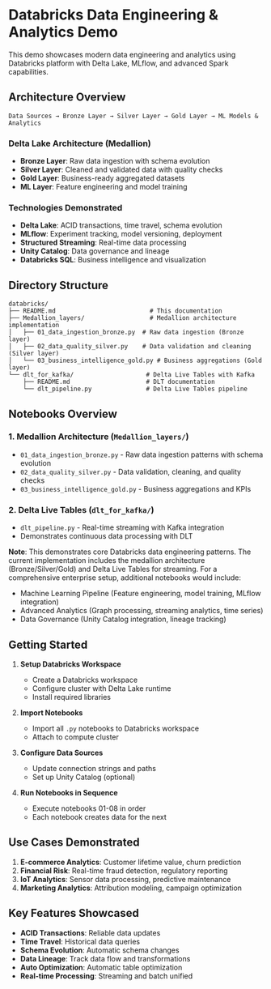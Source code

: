 # Databricks Data Engineering & Analytics Demo

This demo showcases modern data engineering and analytics using Databricks platform with Delta Lake, MLflow, and advanced Spark capabilities.

## Architecture Overview

```
Data Sources → Bronze Layer → Silver Layer → Gold Layer → ML Models & Analytics
```

### Delta Lake Architecture (Medallion)
- **Bronze Layer**: Raw data ingestion with schema evolution
- **Silver Layer**: Cleaned and validated data with quality checks
- **Gold Layer**: Business-ready aggregated datasets
- **ML Layer**: Feature engineering and model training

### Technologies Demonstrated
- **Delta Lake**: ACID transactions, time travel, schema evolution
- **MLflow**: Experiment tracking, model versioning, deployment
- **Structured Streaming**: Real-time data processing
- **Unity Catalog**: Data governance and lineage
- **Databricks SQL**: Business intelligence and visualization

## Directory Structure

```
databricks/
├── README.md                          # This documentation
├── Medallion_layers/                  # Medallion architecture implementation
│   ├── 01_data_ingestion_bronze.py  # Raw data ingestion (Bronze layer)
│   ├── 02_data_quality_silver.py    # Data validation and cleaning (Silver layer)
│   └── 03_business_intelligence_gold.py # Business aggregations (Gold layer)
└── dlt_for_kafka/                    # Delta Live Tables with Kafka
    ├── README.md                     # DLT documentation
    └── dlt_pipeline.py               # Delta Live Tables pipeline
```

## Notebooks Overview

### 1. Medallion Architecture (`Medallion_layers/`)
- `01_data_ingestion_bronze.py` - Raw data ingestion patterns with schema evolution
- `02_data_quality_silver.py` - Data validation, cleaning, and quality checks
- `03_business_intelligence_gold.py` - Business aggregations and KPIs

### 2. Delta Live Tables (`dlt_for_kafka/`)
- `dlt_pipeline.py` - Real-time streaming with Kafka integration
- Demonstrates continuous data processing with DLT

**Note**: This demonstrates core Databricks data engineering patterns. The current implementation includes the medallion architecture (Bronze/Silver/Gold) and Delta Live Tables for streaming. For a comprehensive enterprise setup, additional notebooks would include:

- Machine Learning Pipeline (Feature engineering, model training, MLflow integration)
- Advanced Analytics (Graph processing, streaming analytics, time series)
- Data Governance (Unity Catalog integration, lineage tracking)

## Getting Started

1. **Setup Databricks Workspace**
   - Create a Databricks workspace
   - Configure cluster with Delta Lake runtime
   - Install required libraries

2. **Import Notebooks**
   - Import all `.py` notebooks to Databricks workspace
   - Attach to compute cluster

3. **Configure Data Sources**
   - Update connection strings and paths
   - Set up Unity Catalog (optional)

4. **Run Notebooks in Sequence**
   - Execute notebooks 01-08 in order
   - Each notebook creates data for the next

## Use Cases Demonstrated

1. **E-commerce Analytics**: Customer lifetime value, churn prediction
2. **Financial Risk**: Real-time fraud detection, regulatory reporting  
3. **IoT Analytics**: Sensor data processing, predictive maintenance
4. **Marketing Analytics**: Attribution modeling, campaign optimization

## Key Features Showcased

- **ACID Transactions**: Reliable data updates
- **Time Travel**: Historical data queries
- **Schema Evolution**: Automatic schema changes
- **Data Lineage**: Track data flow and transformations
- **Auto Optimization**: Automatic table optimization
- **Real-time Processing**: Streaming and batch unified